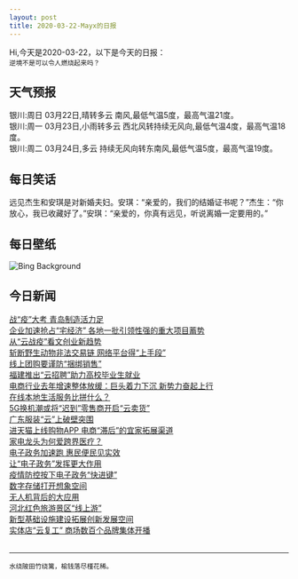 ```yaml
---
layout: post
title: 2020-03-22-Mayx的日报
---
```


Hi,今天是2020-03-22，以下是今天的日报：<br><small>
逆境不是可以令人燃烧起来吗？</small><!--more-->
## 天气预报
银川:周日 03月22日,晴转多云 南风,最低气温5度，最高气温21度。<br>银川:周一 03月23日,小雨转多云 西北风转持续无风向,最低气温4度，最高气温18度。<br>银川:周二 03月24日,多云 持续无风向转东南风,最低气温5度，最高气温19度。
## 每日笑话
远见杰生和安琪是对新婚夫妇。安琪：“亲爱的，我们的结婚证书呢？”杰生：“你放心，我已收藏好了。”安琪：“亲爱的，你真有远见，听说离婚一定要用的。”
## 每日壁纸
![Bing Background](https://cn.bing.com/th?id=OHR.PabloNeruda_EN-US9874244430_1920x1080.jpg&rf=LaDigue_1920x1080.jpg&pid=hp "Portrait of poet Pablo Neruda projected on a building, Santiago, Chile (© Mario Tellez/Anadolu Agency/Getty Images)")
## 今日新闻

[战“疫”大考 青岛制造活力足](http://it.people.com.cn/n1/2020/0320/c1009-31641726.html)   
[企业加速抢占“宅经济” 各地一批引领性强的重大项目蓄势](http://it.people.com.cn/n1/2020/0320/c1009-31641102.html)   
[从“云战疫”看文创业新趋势](http://it.people.com.cn/n1/2020/0320/c1009-31641080.html)   
[斩断野生动物非法交易链 网络平台得“上手段”](http://it.people.com.cn/n1/2020/0320/c1009-31641098.html)   
[线上团购要谨防“捆绑销售”](http://it.people.com.cn/n1/2020/0320/c1009-31641081.html)   
[福建推出“云招聘”助力高校毕业生就业](http://it.people.com.cn/n1/2020/0320/c1009-31641067.html)   
[电商行业去年增速整体放缓：巨头着力下沉 新势力奋起上行](http://it.people.com.cn/n1/2020/0320/c1009-31640634.html)   
[在线本地生活服务比拼什么？](http://it.people.com.cn/n1/2020/0320/c1009-31640660.html)   
[5G换机潮或将“迟到”零售商开启“云卖货”](http://it.people.com.cn/n1/2020/0320/c1009-31640663.html)   
[广东服装“云”上破壁突围](http://it.people.com.cn/n1/2020/0320/c1009-31640664.html)   
[进天猫上线购物APP 电商“滞后”的宜家拓展渠道](http://it.people.com.cn/n1/2020/0320/c1009-31640654.html)   
[家电龙头为何爱跨界医疗？](http://it.people.com.cn/n1/2020/0320/c1009-31640657.html)   
[电子政务加速跑 惠民便民见实效](http://it.people.com.cn/n1/2020/0320/c1009-31640525.html)   
[让“电子政务”发挥更大作用](http://it.people.com.cn/n1/2020/0320/c1009-31640526.html)   
[疫情防控按下电子政务“快进键”](http://it.people.com.cn/n1/2020/0320/c1009-31640527.html)   
[数字存储打开想象空间](http://it.people.com.cn/n1/2020/0320/c1009-31640507.html)   
[无人机背后的大应用](http://it.people.com.cn/n1/2020/0320/c1009-31640508.html)   
[河北红色旅游景区“线上游”](http://it.people.com.cn/n1/2020/0320/c1009-31640522.html)   
[新型基础设施建设拓展创新发展空间](http://it.people.com.cn/n1/2020/0320/c1009-31640506.html)   
[实体店“云复工” 商场数百个品牌集体开播](http://it.people.com.cn/n1/2020/0320/c1009-31640493.html)   
<br />

***

<small>水绕陂田竹绕篱，榆钱落尽槿花稀。</small>
